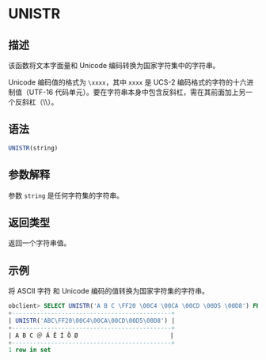 UNISTR 
===========================



描述 
-----------------------

该函数将文本字面量和 Unicode 编码转换为国家字符集中的字符串。

Unicode 编码值的格式为 `\xxxx`，其中 `xxxx` 是 UCS-2 编码格式的字符的十六进制值（UTF-16 代码单元）。要在字符串本身中包含反斜杠，需在其前面加上另一个反斜杠（\\\\）。

语法 
-----------------------

```sql
UNISTR(string)
```



参数解释 
-------------------------

参数 `string` 是任何字符集的字符串。

返回类型 
-------------------------

返回一个字符串值。

示例 
-----------------------

将 ASCII 字符 和 Unicode 编码的值转换为国家字符集的字符串。

```sql
obclient> SELECT UNISTR('A B C \FF20 \00C4 \00CA \00CD \00D5 \00D8') FROM DUAL;
+---------------------------------------------+
| UNISTR('ABC\FF20\00C4\00CA\00CD\00D5\00D8') |
+---------------------------------------------+
| A B C ＠ Ä Ê Í Õ Ø                          |
+---------------------------------------------+
1 row in set
```


